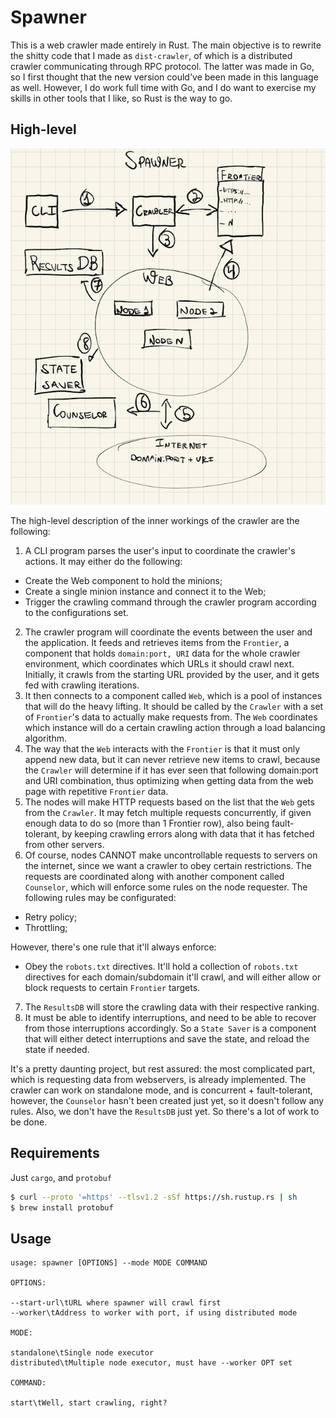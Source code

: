 # Spawner
This is a web crawler made entirely in Rust. The main objective is to rewrite
the shitty code that I made as `dist-crawler`, of which is a distributed crawler
communicating through RPC protocol. The latter was made in Go, so I first thought
that the new version could've been made in this language as well. However, I do
work full time with Go, and I do want to exercise my skills in other tools that I
like, so Rust is the way to go.

## High-level
![](assets/01-spawner-highlevel.png)

The high-level description of the inner workings of the crawler are the following:

1. A CLI program parses the user's input to coordinate the crawler's actions. It
may either do the following:
  - Create the Web component to hold the minions;
  - Create a single minion instance and connect it to the Web;
  - Trigger the crawling command through the crawler program according to the configurations set.
2. The crawler program will coordinate the events between the user and the application.
 It feeds and retrieves items from the `Frontier`, a component that holds `domain:port, URI` data
 for the whole crawler environment, which coordinates which URLs it should crawl next. Initially,
 it crawls from the starting URL provided by the user, and it gets fed with crawling iterations.
3. It then connects to a component called `Web`, which is a pool of instances that will do
the heavy lifting. It should be called by the `Crawler` with a set of `Frontier`'s data to
actually make requests from. The `Web` coordinates which instance will do a certain
crawling action through a load balancing algorithm.
4. The way that the `Web` interacts with the `Frontier` is that it must only append
new data, but it can never retrieve new items to crawl, because the `Crawler` will
determine if it has ever seen that following domain:port and URI combination, thus
optimizing when getting data from the web page with repetitive `Frontier` data.
5. The nodes will make HTTP requests based on the list that the `Web` gets from the
`Crawler`. It may fetch multiple requests concurrently, if given enough data to do
so (more than 1 Frontier row), also being fault-tolerant, by keeping crawling errors
along with data that it has fetched from other servers.
6. Of course, nodes CANNOT make uncontrollable requests to servers on the internet, since
we want a crawler to obey certain restrictions. The requests are coordinated
along with another component called `Counselor`, which will enforce some rules on
the node requester. The following rules may be configurated:
  - Retry policy;
  - Throttling;

However, there's one rule that it'll always enforce:
  - Obey the `robots.txt` directives.
It'll hold a collection of `robots.txt` directives for each domain/subdomain it'll
crawl, and will either allow or block requests to certain `Frontier` targets.
7. The `ResultsDB` will store the crawling data with their respective ranking.
8. It must be able to identify interruptions, and need to be able to recover from
those interruptions accordingly. So a `State Saver` is a component that will either
detect interruptions and save the state, and reload the state if needed.

It's a pretty daunting project, but rest assured: the most complicated part, which is
requesting data from webservers, is already implemented. The crawler can work on
standalone mode, and is concurrent + fault-tolerant, however, the `Counselor` hasn't been
created just yet, so it doesn't follow any rules. Also, we don't have the `ResultsDB`
just yet. So there's a lot of work to be done.

## Requirements
Just `cargo`, and `protobuf`

```bash
$ curl --proto '=https' --tlsv1.2 -sSf https://sh.rustup.rs | sh
$ brew install protobuf
```

## Usage

```
usage: spawner [OPTIONS] --mode MODE COMMAND

OPTIONS:

--start-url\tURL where spawner will crawl first
--worker\tAddress to worker with port, if using distributed mode

MODE:

standalone\tSingle node executor
distributed\tMultiple node executor, must have --worker OPT set

COMMAND:

start\tWell, start crawling, right?
```
